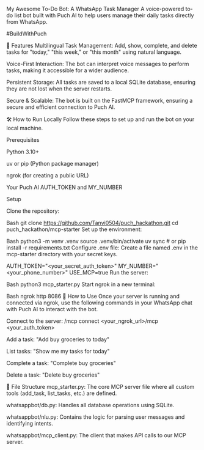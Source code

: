 My Awesome To-Do Bot: A WhatsApp Task Manager
A voice-powered to-do list bot built with Puch AI to help users manage their daily tasks directly from WhatsApp.

#BuildWithPuch      

🚀 Features
Multilingual Task Management: Add, show, complete, and delete tasks for "today," "this week," or "this month" using natural language.

Voice-First Interaction: The bot can interpret voice messages to perform tasks, making it accessible for a wider audience.

Persistent Storage: All tasks are saved to a local SQLite database, ensuring they are not lost when the server restarts.

Secure & Scalable: The bot is built on the FastMCP framework, ensuring a secure and efficient connection to Puch AI.

🛠️ How to Run Locally
Follow these steps to set up and run the bot on your local machine.

Prerequisites

Python 3.10+

uv or pip (Python package manager)

ngrok (for creating a public URL)

Your Puch AI AUTH_TOKEN and MY_NUMBER

Setup

Clone the repository:

Bash
git clone https://github.com/Tanvi0504/puch_hackathon.git
cd puch_hackathon/mcp-starter
Set up the environment:

Bash
python3 -m venv .venv
source .venv/bin/activate
uv sync # or pip install -r requirements.txt
Configure .env file:
Create a file named .env in the mcp-starter directory with your secret keys.

AUTH_TOKEN="<your_secret_auth_token>"
MY_NUMBER="<your_phone_number>"
USE_MCP=true
Run the server:

Bash
python3 mcp_starter.py
Start ngrok in a new terminal:

Bash
ngrok http 8086
🔗 How to Use
Once your server is running and connected via ngrok, use the following commands in your WhatsApp chat with Puch AI to interact with the bot.

Connect to the server:
/mcp connect <your_ngrok_url>/mcp <your_auth_token>

Add a task:
"Add buy groceries to today"

List tasks:
"Show me my tasks for today"

Complete a task:
"Complete buy groceries"

Delete a task:
"Delete buy groceries"

📂 File Structure
mcp_starter.py: The core MCP server file where all custom tools (add_task, list_tasks, etc.) are defined.

whatsappbot/db.py: Handles all database operations using SQLite.

whatsappbot/nlu.py: Contains the logic for parsing user messages and identifying intents.

whatsappbot/mcp_client.py: The client that makes API calls to our MCP server.

